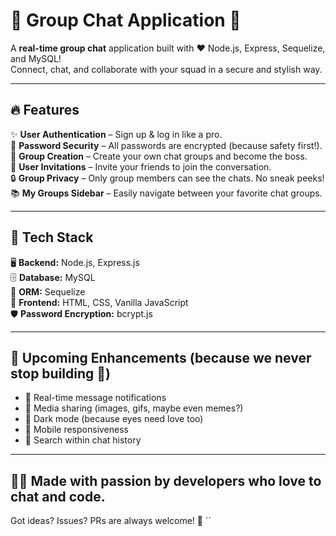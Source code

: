 # 💬 Group Chat Application 🚀

A **real-time group chat** application built with ❤️ Node.js, Express, Sequelize, and MySQL!  
Connect, chat, and collaborate with your squad in a secure and stylish way.

---

## 🔥 Features

✨ **User Authentication** – Sign up & log in like a pro.  
🔐 **Password Security** – All passwords are encrypted (because safety first!).  
👥 **Group Creation** – Create your own chat groups and become the boss.  
📩 **User Invitations** – Invite your friends to join the conversation.  
🔒 **Group Privacy** – Only group members can see the chats. No sneak peeks!  
📚 **My Groups Sidebar** – Easily navigate between your favorite chat groups.

---

## 🧰 Tech Stack

🖥️ **Backend:** Node.js, Express.js  
🗄️ **Database:** MySQL  
🧬 **ORM:** Sequelize  
🎨 **Frontend:** HTML, CSS, Vanilla JavaScript  
🛡️ **Password Encryption:** bcrypt.js  

---

## 🚧 Upcoming Enhancements (because we never stop building 💪)

- 🔔 Real-time message notifications  
- 📸 Media sharing (images, gifs, maybe even memes?)  
- 🌙 Dark mode (because eyes need love too)  
- 📱 Mobile responsiveness  
- 🔎 Search within chat history  

---

## 👨‍💻 Made with passion by developers who love to chat and code.  
Got ideas? Issues? PRs are always welcome! 🚀
``
